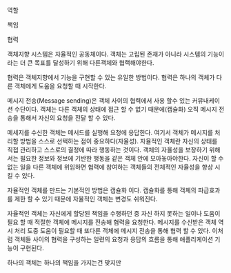 
역할

책임

협력


객체지향 시스템은 자율적인 공동체이다. 객체는 고립된 존재가 아니라 시스템의 기능이라는 더 큰 목표를 달성하기 위해 다른객체와 협랙해야한다.

협력은 객체지향에서 기능을 구현할 수 있는 유일한 방법이다. 협력은 하나의 객체가 다른 객체에게 도움을 요청할 때 시작한다.

메시지 전송(Message sending)은 객체 사이의 협력에서 사용 할수 있는 커뮤내케이션 수단이다. 객체는 다른 객체의 상태에 접근 할 수 없기 때문에(캡슐화) 오직
메시지 전송을 통해서 자신의 요청을 전달 할 수 있다.

메세지를 수신한 객체는 메서드를 실행해 요청에 응답한다. 여기서 객체가 메시지를 처리할 방법을 스스로 선택하는 점이 중요하다(자율성). 자율적인 객체란 자신의 상태를
직접 관리하고 스스로의 결정에 따라 행동하는 것이다. 객체의 자율성을 보장하기 위해서는 필요한 정보와 정보에 기반한 행동을 같은 객체 안에 모아놓아야한다. 자신이
할 수 없는 일을 다른 객체에 위임하면 협력에 참여하는 객체들의 전체적인 자율성을 향상 시킬 수 있다.

자율적인 객체를 만드는 기본적인 방법은 캡슐화 이다. 캡슐화를 통해 객체의 파급효과를 제한 할 수 있기 때문에 자율적인 객체는 변경도 쉬워진다.

자율적인 객체는 자신에게 할당된 책임을 수행하던 중 자신 하지 못하는 일이나 도움이 필요 할 때 적절한 객체에 메시지를 전송해 협력을 요청한다. 메시지를 수신받은
객체 역시 처리 도중 도움이 필요할 때 또다른 객체에 메시지 전송을 통해 협력 할 수 있다. 이처럼 객체들 사이의 협력을 구성하는 일련의 요청과 응답의 흐름을 통해 애플리케이션 기능이 구현된다.

하나의 객체는 하나의 책임을 가지는건 맞지만 
